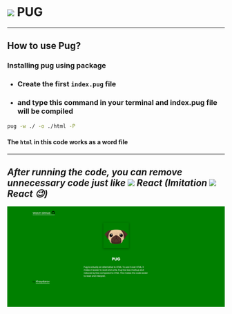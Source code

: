 # <img src="https://camo.githubusercontent.com/09c2a1a99598f0db12c8f35ba1cccbe745f0ec12f1db1cd0e7b7cf8e9efdb666/68747470733a2f2f7075676a732e6f72672f696d616765732f66617669636f6e2d33327833322e706e67" width="27"> PUG 

---

## How to use Pug?

### Installing pug using package

- ### Create the first `index.pug` file


- ### and type this command in your terminal and index.pug file will be compiled

```bash
pug -w ./ -o ./html -P
```

#### The `html` in this code works as a word file

---

## ___After running the code, you can remove unnecessary code just like <img src="https://upload.wikimedia.org/wikipedia/commons/thumb/a/a7/React-icon.svg/2300px-React-icon.svg.png" width="20"> React (Imitation <img src="https://upload.wikimedia.org/wikipedia/commons/thumb/a/a7/React-icon.svg/2300px-React-icon.svg.png" width="20"> React 😉)___

<img src="./readme img/PUG - Google Chrome 4_13_2024 7_12_21 PM.png">
